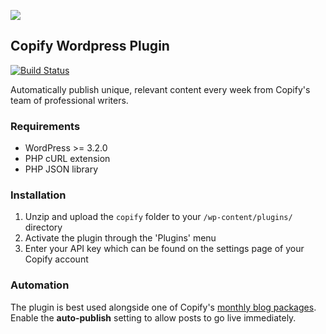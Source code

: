 ![](https://raw.githubusercontent.com/copify/copify-wordpress/assets/banner-772x250.png)

## Copify Wordpress Plugin

[![Build Status](https://secure.travis-ci.org/copify/copify-wordpress.png?branch=master)](https://travis-ci.org/copify/copify-wordpress/)

Automatically publish unique, relevant content every week from Copify's team of professional writers.

### Requirements

* WordPress >= 3.2.0
* PHP cURL extension
* PHP JSON library

### Installation

1. Unzip and upload the `copify` folder to your `/wp-content/plugins/` directory
2. Activate the plugin through the 'Plugins' menu
3. Enter your API key which can be found on the settings page of your Copify account

### Automation

The plugin is best used alongside one of Copify's [monthly blog packages](http://copify.com/blog-packages). Enable the <b>auto-publish</b> setting to allow posts to go live immediately.

